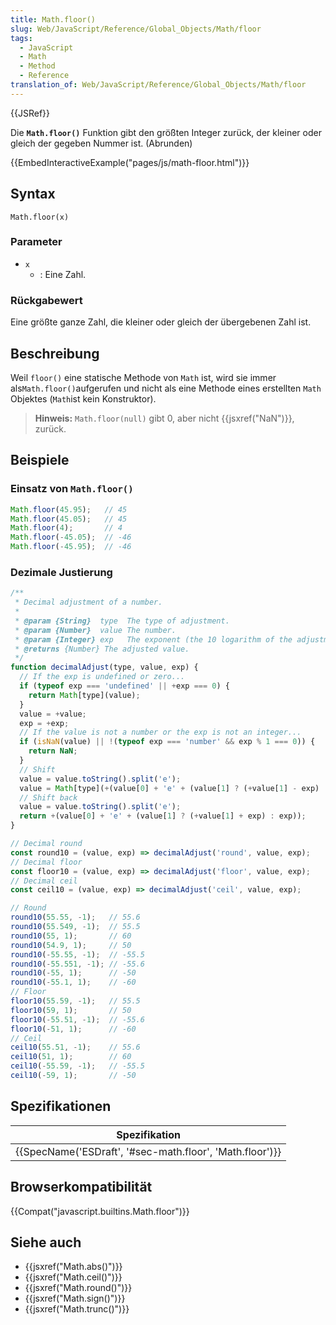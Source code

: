 ```yaml
---
title: Math.floor()
slug: Web/JavaScript/Reference/Global_Objects/Math/floor
tags:
  - JavaScript
  - Math
  - Method
  - Reference
translation_of: Web/JavaScript/Reference/Global_Objects/Math/floor
---
```

{{JSRef}}

Die **`Math.floor()`** Funktion gibt den größten Integer zurück, der kleiner oder gleich der gegeben Nummer ist. (Abrunden)

{{EmbedInteractiveExample("pages/js/math-floor.html")}}

## Syntax

    Math.floor(x)

### Parameter

- `x`
  - : Eine Zahl.

### Rückgabewert

Eine größte ganze Zahl, die kleiner oder gleich der übergebenen Zahl ist.

## Beschreibung

Weil `floor()` eine statische Methode von `Math` ist, wird sie immer als`Math.floor()`aufgerufen und nicht als eine Methode eines erstellten `Math` Objektes (`Math`ist kein Konstruktor).

> **Hinweis:** `Math.floor(null)` gibt 0, aber nicht {{jsxref("NaN")}}, zurück.

## Beispiele

### Einsatz von `Math.floor()`

```js
Math.floor(45.95);   // 45
Math.floor(45.05);   // 45
Math.floor(4);       // 4
Math.floor(-45.05);  // -46
Math.floor(-45.95);  // -46
```

### Dezimale Justierung

```js
/**
 * Decimal adjustment of a number.
 *
 * @param {String}  type  The type of adjustment.
 * @param {Number}  value The number.
 * @param {Integer} exp   The exponent (the 10 logarithm of the adjustment base).
 * @returns {Number} The adjusted value.
 */
function decimalAdjust(type, value, exp) {
  // If the exp is undefined or zero...
  if (typeof exp === 'undefined' || +exp === 0) {
    return Math[type](value);
  }
  value = +value;
  exp = +exp;
  // If the value is not a number or the exp is not an integer...
  if (isNaN(value) || !(typeof exp === 'number' && exp % 1 === 0)) {
    return NaN;
  }
  // Shift
  value = value.toString().split('e');
  value = Math[type](+(value[0] + 'e' + (value[1] ? (+value[1] - exp) : -exp)));
  // Shift back
  value = value.toString().split('e');
  return +(value[0] + 'e' + (value[1] ? (+value[1] + exp) : exp));
}

// Decimal round
const round10 = (value, exp) => decimalAdjust('round', value, exp);
// Decimal floor
const floor10 = (value, exp) => decimalAdjust('floor', value, exp);
// Decimal ceil
const ceil10 = (value, exp) => decimalAdjust('ceil', value, exp);

// Round
round10(55.55, -1);   // 55.6
round10(55.549, -1);  // 55.5
round10(55, 1);       // 60
round10(54.9, 1);     // 50
round10(-55.55, -1);  // -55.5
round10(-55.551, -1); // -55.6
round10(-55, 1);      // -50
round10(-55.1, 1);    // -60
// Floor
floor10(55.59, -1);   // 55.5
floor10(59, 1);       // 50
floor10(-55.51, -1);  // -55.6
floor10(-51, 1);      // -60
// Ceil
ceil10(55.51, -1);    // 55.6
ceil10(51, 1);        // 60
ceil10(-55.59, -1);   // -55.5
ceil10(-59, 1);       // -50
```

## Spezifikationen

| Spezifikation                                                                |
| ---------------------------------------------------------------------------- |
| {{SpecName('ESDraft', '#sec-math.floor', 'Math.floor')}} |

## Browserkompatibilität

{{Compat("javascript.builtins.Math.floor")}}

## Siehe auch

- {{jsxref("Math.abs()")}}
- {{jsxref("Math.ceil()")}}
- {{jsxref("Math.round()")}}
- {{jsxref("Math.sign()")}}
- {{jsxref("Math.trunc()")}}
